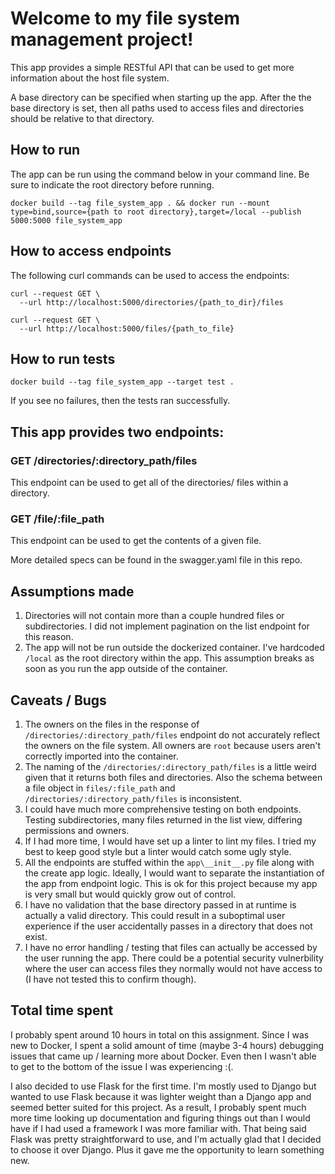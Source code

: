 # Welcome to my file system management project!

This app provides a simple RESTful API that can be used to get more information about the host file system.

 A base directory can be specified when starting up the app. After the the base directory is set, then all paths used to access files and directories should be relative to that directory.

## How to run
The app can be run using the command below in your command line. Be sure to indicate the root directory before running. 

```
docker build --tag file_system_app . && docker run --mount type=bind,source={path to root directory},target=/local --publish 5000:5000 file_system_app
```

## How to access endpoints

The following curl commands can be used to access the endpoints:

```
curl --request GET \
  --url http://localhost:5000/directories/{path_to_dir}/files
```

```
curl --request GET \
  --url http://localhost:5000/files/{path_to_file}
```

## How to run tests
```
docker build --tag file_system_app --target test .
```
If you see no failures, then the tests ran successfully. 

## This app provides two endpoints:
### GET /directories/:directory_path/files
This endpoint can be used to get all of the directories/ files within a directory. 
### GET /file/:file_path
This endpoint can be used to get the contents of a given file. 

More detailed specs can be found in the swagger.yaml file in this repo. 

## Assumptions made
1. Directories will not contain more than a couple hundred files or subdirectories. I did not implement pagination on the list endpoint for this reason.
2. The app will not be run outside the dockerized container. I've hardcoded `/local` as the root directory within the app. This assumption breaks as soon as you run the app outside of the container.

## Caveats / Bugs
1. The owners on the files in the response of `/directories/:directory_path/files` endpoint do not accurately reflect the owners on the file system. All owners are `root` because users aren't correctly imported into the container.
2. The naming of the `/directories/:directory_path/files` is a little weird given that it returns both files and directories. Also the schema between a file object in `files/:file_path` and `/directories/:directory_path/files` is inconsistent.
3. I could have much more comprehensive testing on both endpoints. Testing subdirectories, many files returned in the list view, differing permissions and owners.
4. If I had more time, I would have set up a linter to lint my files. I tried my best to keep good style but a linter would catch some ugly style.
5. All the endpoints are stuffed within the `app\__init__.py` file along with the create app logic. Ideally, I would want to separate the instantiation of the app from endpoint logic. This is ok for this project because my app is very small but would quickly grow out of control. 
6. I have no validation that the base directory passed in at runtime is actually a valid directory. This could result in a suboptimal user experience if the user accidentally passes in a directory that does not exist.
7. I have no error handling / testing that files can actually be accessed by the user running the app. There could be a potential security vulnerbility where the user can access files they normally would not have access to (I have not tested this to confirm though).

## Total time spent
I probably spent around 10 hours in total on this assignment. Since I was new to Docker, I spent a solid amount of time (maybe 3-4 hours) debugging issues that came up / learning more about Docker. Even then I wasn't able to get to the bottom of the issue I was experiencing :(. 

I also decided to use Flask for the first time. I'm mostly used to Django but wanted to use Flask because it was lighter weight than a Django app and seemed better suited for this project. As a result, I probably spent much more time looking up documentation and figuring things out than I would have if I had used a framework I was more familiar with. That being said Flask was pretty straightforward to use, and I'm actually glad that I decided to choose it over Django. Plus it gave me the opportunity to learn something new. 